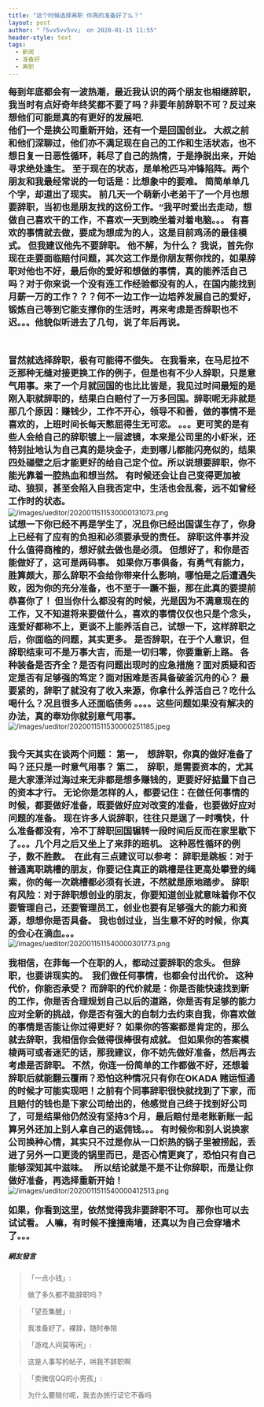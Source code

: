 ```yaml
---
title: "这个时候选择离职 你真的准备好了么？"
layout: post
author: "「5vv5vv5vv」 on 2020-01-15 11:55"
header-style: text
tags:
  - 新闻
  - 准备好
  - 离职
---
```


<span style="font-size: 18px;"><strong>每到年底都会有一波热潮，最近我认识的两个朋友也相继辞职，我当时有点好奇年终奖都不要了吗？非要年前辞职不可？反过来想他们可能是真的有更好的发展吧.</strong></span>
<br>
<span style="font-size: 18px;"><strong>他们一个是换公司重新开始，还有一个是回国创业。 大叔之前和他们深聊过，他们亦不满足现在自己的工作和生活状态，也不想日复一日恶性循环，耗尽了自己的热情，于是挣脱出来，开始寻求绝处逢生。 至于现在的状态，是单枪匹马冲锋陷阵。两个朋友和我最经常说的一句话是：比想象中的要难。 简简单单几个字，却道出了现实。 前几天一个萌新小老弟干了一个月也想要辞职，当初也是朋友找的这份工作。“我平时爱出去走动，想做自己喜欢干的工作，不喜欢一天到晚坐着对着电脑。。。 有喜欢的事情就去做，要成为想成为的人，这是目前鸡汤的最佳模式。 但我建议他先不要辞职。 他不解，为什么？ 我说，首先你现在走要面临赔付问题，其次这工作是你朋友帮你找的，如果辞职对他也不好，最后你的爱好和想做的事情，真的能养活自己吗？对于你来说一个没有连工作经验都没有的人，在国内能找到月薪一万的工作？？？何不一边工作一边培养发展自己的爱好，锻炼自己等到它能支撑你的生活时，再来考虑是否辞职也不迟。。。他貌似听进去了几句，说了年后再说。</strong></span>
<br>
<br>
<br>
<br>
<span style="font-size: 18px;"><strong>冒然就选择辞职，极有可能得不偿失。 在我看来，在马尼拉不乏那种无缝对接更换工作的例子，但是也有不少人辞职，只是意气用事。来了一个月就回国的也比比皆是，我见过时间最短的是刚入职就辞职的，结果白白赔付了一万多回国。辞职呢无非就是那几个原因：赚钱少，工作不开心，领导不和善，做的事情不是喜欢的，上班时间长每天憋屈得生无可恋。 。。。更可笑的是有些人会给自己的辞职镀上一层滤镜，本来是公司里的小虾米，还特别扯地认为自己真的是块金子，走到哪儿都能闪亮似的，结果四处碰壁之后才能更好的给自己定个位。所以说想要辞职，你不能光靠着一腔热血和想当然。 有时候还会让自己变得更加被动、狼狈，甚至会陷入自我否定中，生活也会乱套，远不如曾经工作时的状态。</strong></span>
<br>
<img src="http://images.feileyuan.com/images/ueditor/2020011511530000131073.png" title="/images/ueditor/2020011511530000131073.png" alt="/images/ueditor/2020011511530000131073.png">
<span style="font-size: 18px;"><strong>&nbsp;</strong></span>
<br>
<span style="font-size: 18px;"><strong>试想一下你已经不再是学生了，况且你已经出国谋生存了，你身上已经有了应有的负担和必须要承受的责任。 辞职这件事并没什么值得商榷的，想好就去做也是必须。 但想好了，和你是否能做好了，这可是两码事。 如果你万事俱备，有勇气有能力，胜算颇大，那么辞职不会给你带来什么影响，哪怕是之后遭遇失败，因为你的充分准备，也不至于一蹶不振，那在此真的要提前恭喜你了！ 但当你什么都没有的时候，光是因为不满意现在的工作，又不知道将来要做什么，喜欢的事情仅仅也只是个念头，连爱好都称不上，更谈不上能养活自己，试想一下，这样辞职之后，你面临的问题，其实更多。 是否辞职，在于个人意识，但辞职结束可不是万事大吉，而是一切归零，你要重新上路。 各种装备是否齐全？是否有问题出现时的应急措施？面对质疑和否定是否有足够强的笃定？面对困难是否具备破釜沉舟的心？ 最要紧的，辞职了就没有了收入来源，你拿什么养活自己？吃什么喝什么？况且很多人还面临债务 。。。。这些问题如果没有解决的办法，真的奉劝你就别意气用事。</strong></span>
<img src="http://images.feileyuan.com/images/ueditor/2020011511530000251185.jpeg" title="/images/ueditor/2020011511530000251185.jpeg" alt="/images/ueditor/2020011511530000251185.jpeg">
<br>
<br>
<br>
<span style="font-size: 18px;"><strong>我今天其实在谈两个问题： 第一，&nbsp; 想辞职，你真的做好准备了吗？还只是一时意气用事？ 第二，&nbsp; 辞职，是需要资本的，尤其是大家漂洋过海过来无非都是想多赚钱的，更要好好掂量下自己的资本才行。 无论你是怎样的人，都要记住：在做任何事情的时候，都要做好准备，既要做好应对改变的准备，也要做好应对问题的准备。 现在许多人说辞职，往往只是逞了一时嘴快，什么准备都没有，冷不丁辞职回国辗转一段时间后反而在家里歇下了。。。几个月之后又坐上了来菲的班机。 这种恶性循环的例子，数不胜数。&nbsp; 在此有三点建议可以参考： 辞职是跳板：对于普通离职跳槽的朋友，你要记住真正的跳槽是往更高处攀登的绳索，你的每一次跳槽都必须有长进，不然就是原地踏步。 辞职有风险：对于辞职想创业的朋友，你要知道创业就意味着你不仅要管理自己，还要管理员工，创业也要有足够强大的能力和资源，想想你是否具备。 我也创过业，当生意不好的时候，你真的会心在滴血。。。</strong></span>
<br>
<img src="http://images.feileyuan.com/images/ueditor/2020011511540000301773.png" title="/images/ueditor/2020011511540000301773.png" alt="/images/ueditor/2020011511540000301773.png">
<br>
<br>
<span style="font-size: 18px;"><strong>我相信，在菲每一个在职的人，都动过要辞职的念头。 但辞职，也要讲现实的。&nbsp; 我们做任何事情，也都会付出代价。 这种代价，你能否承受？ 而辞职的代价就是：你是否能快速找到新的工作，你是否合理规划自己以后的道路，你是否有足够的能力应对全新的挑战，你是否有强大的自制力去约束自我，你喜欢做的事情是否能让你过得更好？ 如果你的答案都是肯定的，那么就去辞职，我相信你会做得很棒很有成就。 但如果你的答案模棱两可或者迷茫的话，那我建议，你不妨先做好准备，然后再去考虑是否辞职。 不然，你连一份简单的工作都做不好，还想着辞职后就能翻云覆雨？恐怕这种情况只有你在OKADA 赌运恒通的时候才可能实现吧！之前有个同事辞职很快就找到了下家，而且赔付的钱也是下家公司给出的，他感觉自己终于找到好公司了，可是结果他仍然没有坚持3个月，最后赔付是老账新账一起算另外还加上别人拿自己的返佣钱。。。 有时候你和别人说换家公司换种心情，其实只不过是你从一口炽热的锅子里被捞起，丢进了另外一口更烫的锅里而已，是否心情更爽了，恐怕只有自己能够深知其中滋味。&nbsp; &nbsp;所以结论就是不是不让你辞职，而是让你做好准备，再选择重新开始！</strong></span>
<img src="http://images.feileyuan.com/images/ueditor/2020011511540000412513.png" title="/images/ueditor/2020011511540000412513.png" alt="/images/ueditor/2020011511540000412513.png">
<br>
<br>
<span style="font-size: 18px;"><strong>如果，你看到这里，依然觉得我非要辞职不可。</strong></span>
<span style="font-size: 18px;"><strong>那你也可以去试试看。</strong></span>
<span style="font-size: 18px;"><strong>人嘛，有时候不撞撞南墙，还真以为自己会穿墙术了。。。</strong></span>
<input type="hidden" value="菲乐园提供"><br>

##### 網友發言 
> 「一点小钱」:
> <p>做了多久都不能辞职吗？</p>

> 「望吾集醒」:
> <p>我准备好了。裸辞，随时奉陪</p>

> 「游戏人间莫等闲」:
> <p>这是人事写的帖子，哄我不辞职啊</p>

> 「卖微信QQ的小男孩」:
> <p>为什么要赔付呢，我去办旅行证它不香吗</p>


